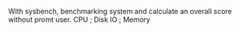 With sysbench, benchmarking system and calculate an overall score without promt user.
CPU ; Disk IO ; Memory
